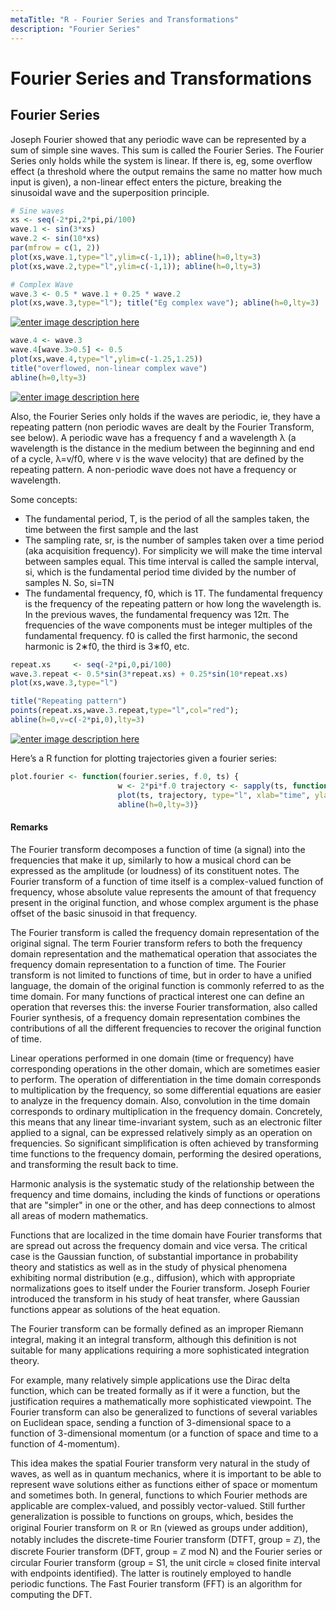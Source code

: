 ```yaml
---
metaTitle: "R - Fourier Series and Transformations"
description: "Fourier Series"
---
```


# Fourier Series and Transformations



## Fourier Series


Joseph Fourier showed that any periodic wave can be represented by a sum of simple sine waves. This sum is called the Fourier Series. The Fourier Series only holds while the system is linear. If there is, eg, some overflow effect (a threshold where the output remains the same no matter how much input is given), a non-linear effect enters the picture, breaking the sinusoidal wave and the superposition principle.

```r
# Sine waves
xs <- seq(-2*pi,2*pi,pi/100)
wave.1 <- sin(3*xs)
wave.2 <- sin(10*xs)
par(mfrow = c(1, 2))
plot(xs,wave.1,type="l",ylim=c(-1,1)); abline(h=0,lty=3)
plot(xs,wave.2,type="l",ylim=c(-1,1)); abline(h=0,lty=3)

# Complex Wave
wave.3 <- 0.5 * wave.1 + 0.25 * wave.2
plot(xs,wave.3,type="l"); title("Eg complex wave"); abline(h=0,lty=3)

```

[<img src="http://i.stack.imgur.com/3RhtI.jpg" alt="enter image description here" />](http://i.stack.imgur.com/3RhtI.jpg)

```r
wave.4 <- wave.3
wave.4[wave.3>0.5] <- 0.5
plot(xs,wave.4,type="l",ylim=c(-1.25,1.25))
title("overflowed, non-linear complex wave")
abline(h=0,lty=3)

```

[<img src="http://i.stack.imgur.com/5lljo.jpg" alt="enter image description here" />](http://i.stack.imgur.com/5lljo.jpg)

Also, the Fourier Series only holds if the waves are periodic, ie, they have a repeating pattern (non periodic waves are dealt by the Fourier Transform, see below). A periodic wave has a frequency f and a wavelength λ (a wavelength is the distance in the medium between the beginning and end of a cycle, λ=v/f0, where v is the wave velocity) that are defined by the repeating pattern. A non-periodic wave does not have a frequency or wavelength.

Some concepts:

- The fundamental period, T, is the period of all the samples taken, the time between the first sample and the last
- The sampling rate, sr, is the number of samples taken over a time period (aka acquisition frequency). For simplicity we will make the time interval between samples equal. This time interval is called the sample interval, si, which is the fundamental period time divided by the number of samples N. So, si=TN
- The fundamental frequency, f0, which is 1T. The fundamental frequency is the frequency of the repeating pattern or how long the wavelength is. In the previous waves, the fundamental frequency was 12π. The frequencies of the wave components must be integer multiples of the fundamental frequency. f0 is called the first harmonic, the second harmonic is 2∗f0, the third is 3∗f0, etc.

```r
repeat.xs     <- seq(-2*pi,0,pi/100)
wave.3.repeat <- 0.5*sin(3*repeat.xs) + 0.25*sin(10*repeat.xs)
plot(xs,wave.3,type="l")

title("Repeating pattern")
points(repeat.xs,wave.3.repeat,type="l",col="red"); 
abline(h=0,v=c(-2*pi,0),lty=3)

```

[<img src="http://i.stack.imgur.com/BDauN.jpg" alt="enter image description here" />](http://i.stack.imgur.com/BDauN.jpg)

Here’s a R function for plotting trajectories given a fourier series:

```r
plot.fourier <- function(fourier.series, f.0, ts) { 
                        w <- 2*pi*f.0 trajectory <- sapply(ts, function(t) fourier.series(t,w)) 
                        plot(ts, trajectory, type="l", xlab="time", ylab="f(t)"); 
                        abline(h=0,lty=3)}

```



#### Remarks


The Fourier transform decomposes a function of time (a signal) into the frequencies that make it up, similarly to how a musical chord can be expressed as the amplitude (or loudness) of its constituent notes. The Fourier transform of a function of time itself is a complex-valued function of frequency, whose absolute value represents the amount of that frequency present in the original function, and whose complex argument is the phase offset of the basic sinusoid in that frequency.

The Fourier transform is called the frequency domain representation of the original signal. The term Fourier transform refers to both the frequency domain representation and the mathematical operation that associates the frequency domain representation to a function of time. The Fourier transform is not limited to functions of time, but in order to have a unified language, the domain of the original function is commonly referred to as the time domain. For many functions of practical interest one can define an operation that reverses this: the inverse Fourier transformation, also called Fourier synthesis, of a frequency domain representation combines the contributions of all the different frequencies to recover the original function of time.

Linear operations performed in one domain (time or frequency) have corresponding operations in the other domain, which are sometimes easier to perform. The operation of differentiation in the time domain corresponds to multiplication by the frequency, so some differential equations are easier to analyze in the frequency domain. Also, convolution in the time domain corresponds to ordinary multiplication in the frequency domain. Concretely, this means that any linear time-invariant system, such as an electronic filter applied to a signal, can be expressed relatively simply as an operation on frequencies. So significant simplification is often achieved by transforming time functions to the frequency domain, performing the desired operations, and transforming the result back to time.

Harmonic analysis is the systematic study of the relationship between the frequency and time domains, including the kinds of functions or operations that are "simpler" in one or the other, and has deep connections to almost all areas of modern mathematics.

Functions that are localized in the time domain have Fourier transforms that are spread out across the frequency domain and vice versa. The critical case is the Gaussian function, of substantial importance in probability theory and statistics as well as in the study of physical phenomena exhibiting normal distribution (e.g., diffusion), which with appropriate normalizations goes to itself under the Fourier transform. Joseph Fourier introduced the transform in his study of heat transfer, where Gaussian functions appear as solutions of the heat equation.

The Fourier transform can be formally defined as an improper Riemann integral, making it an integral transform, although this definition is not suitable for many applications requiring a more sophisticated integration theory.

For example, many relatively simple applications use the Dirac delta function, which can be treated formally as if it were a function, but the justification requires a mathematically more sophisticated viewpoint. The Fourier transform can also be generalized to functions of several variables on Euclidean space, sending a function of 3-dimensional space to a function of 3-dimensional momentum (or a function of space and time to a function of 4-momentum).

This idea makes the spatial Fourier transform very natural in the study of waves, as well as in quantum mechanics, where it is important to be able to represent wave solutions either as functions either of space or momentum and sometimes both. In general, functions to which Fourier methods are applicable are complex-valued, and possibly vector-valued. Still further generalization is possible to functions on groups, which, besides the original Fourier transform on ℝ or ℝn (viewed as groups under addition), notably includes the discrete-time Fourier transform (DTFT, group = ℤ), the discrete Fourier transform (DFT, group = ℤ mod N) and the Fourier series or circular Fourier transform (group = S1, the unit circle ≈ closed finite interval with endpoints identified). The latter is routinely employed to handle periodic functions. The Fast Fourier transform (FFT) is an algorithm for computing the DFT.


